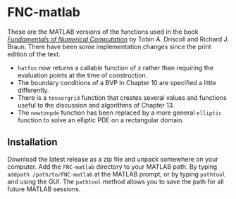 # FNC-matlab

These are the MATLAB versions of the functions used in the book [*Fundamentals of Numerical Computation*](https://fncbook.github.io/fnc) by Tobin A. Driscoll and Richard J. Braun. There have been some implementation changes since the print edition of the text.

- `hatfun` now returns a callable function of $x$ rather than requiring the evaluation points at the time of construction.
- The boundary conditions of a BVP in Chapter 10 are specified a little differently.
- There is a `tensorgrid` function that creates several values and functions useful to the discussion and algorithms of Chapter 13.
- The `newtonpde` function has been replaced by a more general `elliptic` function to solve an elliptic PDE on a rectangular domain.

## Installation

Download the latest release as a zip file and unpack somewhere on your computer. Add the `FNC-matlab` directory to your MATLAB path. By typing `addpath /path/to/FNC-matlab` at the MATLAB prompt, or by typing `pathtool` and using the GUI. The `pathtool` method allows you to save the path for all future MATLAB sessions.